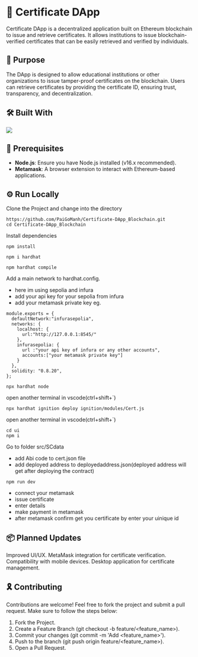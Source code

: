 # 🧾 Certificate DApp

Certificate DApp is a decentralized application built on Ethereum blockchain to issue and retrieve certificates. It allows institutions to issue blockchain-verified certificates that can be easily retrieved and verified by individuals.

## 🎯 Purpose

The DApp is designed to allow educational institutions or other organizations to issue tamper-proof certificates on the blockchain. Users can retrieve certificates by providing the certificate ID, ensuring trust, transparency, and decentralization.

## 🛠️ Built With

   <img src="https://skillicons.dev/icons?i=vscode,react,tailwind,nodejs,solidity,metamask"/>

## 📢 Prerequisites

- **Node.js**: Ensure you have Node.js installed (v16.x recommended).
- **Metamask**: A browser extension to interact with Ethereum-based applications.

## ⚙️ Run Locally

Clone the Project and change into the directory

```
https://github.com/PaiGoManh/Certificate-DApp_Blockchain.git
cd Certificate-DApp_Blockchain
```

Install dependencies

```
npm install
```
```
npm i hardhat
```
```
npm hardhat compile
```
Add a main network to hardhat.config.
- here im using sepolia and infura 
- add your api key for your sepolia from infura
- add your metamask private key 
eg.
```
module.exports = {
  defaultNetwork:"infurasepolia",
  networks: {
    localhost: {
      url:"http://127.0.0.1:8545/"
    },
    infurasepolia: {
      url :"your api key of infura or any other accounts",
      accounts:["your metamask private key"]
    }
  },
  solidity: "0.8.20",
};
```
```
npx hardhat node
```
open another terminal in vscode(ctrl+shift+`)

```
npx hardhat ignition deploy ignition/modules/Cert.js
``` 
open another terminal in vscode(ctrl+shift+`)

```
cd ui
npm i 
```
Go to folder src/SCdata

- add Abi code to cert.json file
- add deployed address to deployedaddress.json(deployed address will get after deploying the contract)
  
```
npm run dev
```
- connect your metamask
- issue certificate
- enter details
- make payment in metamask
- after metamask confirm get you certificate by enter your uinique id

## 📦 Planned Updates

Improved UI/UX.
MetaMask integration for certificate verification.
Compatibility with mobile devices.
Desktop application for certificate management.

## 🎗️ Contributing

Contributions are welcome! Feel free to fork the project and submit a pull request. Make sure to follow the steps below:

1. Fork the Project.
2. Create a Feature Branch (git checkout -b feature/<feature_name>).
3. Commit your changes (git commit -m 'Add <feature_name>').
4. Push to the branch (git push origin feature/<feature_name>).
5. Open a Pull Request.

